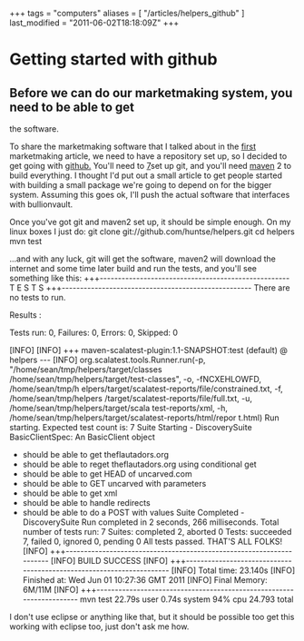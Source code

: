 +++
tags = "computers"
aliases = [ "/articles/helpers_github" ]
last_modified = "2011-06-02T18:18:09Z"
+++
# Getting started with github

## Before we can do our marketmaking system, you need to be able to get
the software.

To share the marketmaking software that I talked about in the [first][5]
marketmaking article, we need to have a repository set up, so I decided
to get going with [github.][6] You'll need to [7]set up git, and you'll
need [maven][8] 2 to build everything. I thought I'd put out a small
article to get people started with building a small package we're going
to depend on for the bigger system. Assuming this goes ok, I'll push
the actual software that interfaces with bullionvault.

Once you've got git and maven2 set up, it should be simple enough. On
my linux boxes I just do:
git clone git://github.com/huntse/helpers.git
cd helpers
mvn test

...and with any luck, git will get the software, maven2 will download
the internet and some time later build and run the tests, and you'll
see something like this:
+++----------------------------------------------------
T E S T S
+++----------------------------------------------------
There are no tests to run.

Results :

Tests run: 0, Failures: 0, Errors: 0, Skipped: 0

[INFO]
[INFO] +++ maven-scalatest-plugin:1.1-SNAPSHOT:test (default) @ helpers ---
[INFO] org.scalatest.tools.Runner.run(-p, "/home/sean/tmp/helpers/target/classes
/home/sean/tmp/helpers/target/test-classes", -o, -fNCXEHLOWFD, /home/sean/tmp/h
elpers/target/scalatest-reports/file/constrained.txt, -f, /home/sean/tmp/helpers
/target/scalatest-reports/file/full.txt, -u, /home/sean/tmp/helpers/target/scala
test-reports/xml, -h, /home/sean/tmp/helpers/target/scalatest-reports/html/repor
t.html)
Run starting. Expected test count is: 7
Suite Starting - DiscoverySuite
BasicClientSpec:
An BasicClient object
- should be able to get theflautadors.org
- should be able to reget theflautadors.org using conditional get
- should be able to get HEAD of uncarved.com
- should be able to GET uncarved with parameters
- should be able to get xml
- should be able to handle redirects
- should be able to do a POST with values
Suite Completed - DiscoverySuite
Run completed in 2 seconds, 266 milliseconds.
Total number of tests run: 7
Suites: completed 2, aborted 0
Tests: succeeded 7, failed 0, ignored 0, pending 0
All tests passed.
THAT'S ALL FOLKS!
[INFO] +++---------------------------------------------------------------------
[INFO] BUILD SUCCESS
[INFO] +++---------------------------------------------------------------------
[INFO] Total time: 23.140s
[INFO] Finished at: Wed Jun 01 10:27:36 GMT 2011
[INFO] Final Memory: 6M/11M
[INFO] +++---------------------------------------------------------------------
mvn test  22.79s user 0.74s system 94% cpu 24.793 total

I don't use eclipse or anything like that, but it should be possible
too get this working with eclipse too, just don't ask me how.

[1]: http://www.uncarved.com/articles/helpers_github
[2]: http://www.uncarved.com/
[3]: http://www.uncarved.com/articles/contact
[4]: http://www.uncarved.com/login/
[5]: http://www.uncarved.com/blog/mm_1.mrk
[6]: http://github.com/
[7]: http://help.github.com/set-up-git-redirect
[8]: http://maven.apache.org/
[9]: http://www.uncarved.com/tags/computers
[10]: mailto:sean@uncarved.com
[11]: http://creativecommons.org/licenses/by-sa/4.0/
